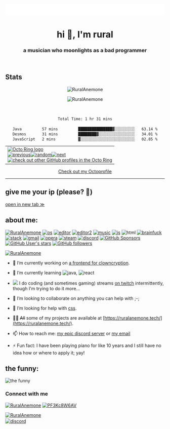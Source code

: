 <p align="center"><a href="https://git.io/typing-svg"><img src="/typing.svg" alt="Typing SVG" /></a></p>
<h1 align="center">hi 👋, I'm rural</h1>
<h3 align="center">a musician who moonlights as a bad programmer</h3>
<br>
<div align="center">
<h2 align="left">Stats</h2>

<p><img  src="https://github-readme-stats.vercel.app/api/?username=RuralAnemone&theme=dracula&hide_border=true&hide_title=true&count_private=true" alt="RuralAnemone" /></p>
<p><img src="https://github-readme-streak-stats.herokuapp.com/?user=RuralAnemone&theme=dracula&mode=weekly" alt="RuralAnemone" /></p><br>
<!--START_SECTION:waka-->

```text
Total Time: 1 hr 31 mins

Java         57 mins         ███████████████▓░░░░░░░░░   63.14 %
Desmos       31 mins         ████████▓░░░░░░░░░░░░░░░░   34.01 %
JavaScript   2 mins          ▓░░░░░░░░░░░░░░░░░░░░░░░░   02.85 %
```

<!--END_SECTION:waka-->
<table><tbody><tr><td><a href="https://octo-ring.com/"><img src="https://octo-ring.com/static/img/widget/top.png" width="99%" alt="Octo Ring logo" align="top"></a><br><a href="https://octo-ring.com/p/RuralAnemone/prev"><img src="https://octo-ring.com/static/img/widget/prev.png" width="33%" alt="previous" align="top" title="previous profile"></a><a href="https://octo-ring.com/p/RuralAnemone/random"><img src="https://octo-ring.com/static/img/widget/random.png" width="33%" alt="random" align="top" title="random profile"></a><a href="https://octo-ring.com/p/RuralAnemone/next"><img src="https://octo-ring.com/static/img/widget/next.png" width="33%" alt="next" align="top" title="next profile"></a><br><a href="https://octo-ring.com/"><img src="https://octo-ring.com/static/img/widget/bottom.png" width="99%" alt="check out other GitHub profiles in the Octo Ring" align="top"></a></td></tr></tbody></table>
<a href="https://octoprofile.vercel.app/user?id=RuralAnemone">Check out my Octoprofile</a>
</div>
<hr>
<h2>give me your ip (please? 🥺)</h2>
<a href="https://cdn1.ruralanemone.tech/e/e.html" target="_blank">open in new tab &#8811;</a>

<h2>about me:</h2>
<p align="left"> 
  <a href="./"><img src="https://komarev.com/ghpvc/?username=RuralAnemone&label=Profile Visitors&color=001eff&style=flat" alt="RuralAnemone" /></a>
  <a href="https://3kh0.ruralanemone.tech/dump/redirect.html?to=https%3A%2F%2Fgithub.com%2Fruralanemone&local=true"><img src="https://img.shields.io/badge/OS-windows-lightgrey/?logo=windows" alt="os"></a>
  <a href="https://repl.it"><img src="https://img.shields.io/badge/Editor-replit-blue/?logo=replit&logoColor=darkgrey&color=darkgrey" alt="editor"></a>
  <a href="https://google.com/search?q=vs+code+idk"><img src="https://img.shields.io/badge/Editor-VS%20Code-blue/?logo=visualstudiocode&color=blue" alt="editor2"></a>
  <a href="https://reddit.com/u/ruralanemone>"<img src="https://img.shields.io/reddit/user-karma/combined/RuralAnemone_?logo=reddit" alt="Reddit User Karma"></a>
  <a href="https://open.spotify.com/user/865gvwh1q8cz6cvadsyelnna2"><img src="https://img.shields.io/badge/Listens%20to-Spotify-blue/?logo=spotify&logoColor=warning&color=1DB954" alt="music"></a>
  <a href="https://js.org"><img src="https://img.shields.io/badge/Knows-JavaScript-blue/?logo=javascript&logoColor=warning&color=yellow" alt="js"></a>
  <img src="https://img.shields.io/badge/Knows-HTML-blue/?logo=html5&logoColor=warning&color=orange" alt="html">
  <a href="https://il.ax/watch?v=hdHjjBS4cs8"><img src="https://img.shields.io/badge/Knows-BrainFuck-F00?logo=brainfuck" alt="brainfuck"></a>
  <a href="https://stackoverflow.com/users/17834675/rural-anemone"><img src="https://img.shields.io/badge/Uses-stackoverflow-blue/?logo=stackoverflow&logoColor=warning&color=ef8236" alt="stack"></a>
  <a href="https://gmail.com"><img alt="gmail" src="https://img.shields.io/badge/Uses-Gmail-blue/?logo=gmail&logoColor=warning&color=red"></a>
  <a href="https://opera.com/gx"><img alt="opera" src="https://img.shields.io/badge/Uses-OperaGX-blue/?logo=opera&logoColor=ff1b2d&color=ff1b2d"></a>
  <a href="https://steampowered.com"><img alt="steam" src="https://img.shields.io/badge/Uses-Steam-blue/?logo=steam&logoColor=1b2838&color=1b2838"></a>
  <a href="https://discord.id/?prefill=317304545451573248"><img src="https://img.shields.io/badge/Uses-Discord-blue/?logo=discord&logoColor=warning&color=7289DA" alt="discord"></a>
  <a href="https://ko-fi.com/ruralanemone"><img alt="GitHub Sponsors" src="https://img.shields.io/github/sponsors/RuralAnemone?label=Sponsors&logo=githubsponsors&style=flat"></a>
  <a href="./"><img alt="GitHub User's stars" src="https://img.shields.io/github/stars/RuralAnemone?color=yellow&label=User%20Stars&logo=github&logoColor=yellow"></a>
  <a href="./"><img alt="GitHub followers" src="https://img.shields.io/github/followers/RuralAnemone?color=g&label=User%20Followers&logo=github"></a>
       </p>
<p align="left"> <a href="https://github.com/ryo-ma/github-profile-trophy"><img src="https://github-profile-trophy.vercel.app/?username=RuralAnemone&no-frame=trueno-bg=true&theme=dracula" alt="RuralAnemone" /></a> </p>

- 🔭 I’m currently working on [a frontend for ](https://github.com/RuralAnemone/clowncryption-frontend)[clowncryption](https://github.com/BradyBangasser/ClownCryption).

- 🌱 I’m currently learning ![java](https://cdn-icons-png.flaticon.com/16/226/226777.png), ![react](https://cdn4.iconfinder.com/data/icons/logos-3/600/React.js_logo-16.png)

- ![](https://cdn.iconscout.com/icon/free/png-16/twitch-20-721977.png) I do coding (and sometimes gaming) streams [on twitch](https://twitch.tv/ruralanemone) intermittently, though I'm trying to do it more...

- 👯 I’m looking to collaborate on anything you can help with ;-;

- 🤝 I’m looking for help with [css](https://github.com/RuralAnemone/ruralanemone.tech).

- 👨‍💻 ~~All~~ some of my projects are available at [https://ruralanemone.tech/](https://ruralanemone.tech/).

- 📫 How to reach me: [my epic discord server](https://discord.gg/PF3Kc8W6AV) or [my email](mailto:dev@ruralanemone.tech)

- ⚡ Fun fact: I have been playing piano for like 10 years and I still have no idea how or where to apply it; yay!

<h2>the funny:</h2>
<img src="https://readme-jokes.vercel.app/api" alt="the funny" />


<h3 align="left">Connect with me</h3>
<p align="left">
<a href="https://twitter.com/RuralAnemone" target="blank"><img align="center" src="https://raw.githubusercontent.com/rahuldkjain/github-profile-readme-generator/master/src/images/icons/Social/twitter.svg" alt="RuralAnemone" height="30" width="40" /></a>
<a href="https://discord.gg/PF3Kc8W6AV" target="blank"><img align="center" src="https://raw.githubusercontent.com/rahuldkjain/github-profile-readme-generator/master/src/images/icons/Social/discord.svg" alt="PF3Kc8W6AV" height="30" width="40" /></a>
</p>
<p align="left"> <a href="https://twitter.com/RuralAnemone" target="blank"><img src="https://img.shields.io/twitter/follow/RuralAnemone?logo=twitter&style=for-the-badge" alt="RuralAnemone" /></a> <br>
<a href="https://discord.gg/PF3Kc8W6AV" target="blank"><img align="center" src="https://img.shields.io/discord/974705517819723776?label=Server&logo=discord&style=for-the-badge" alt="discord"></a></p>
